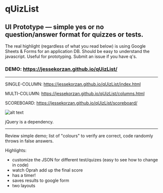 # qUizList
## UI Prototype &mdash; simple yes or no question/answer format for quizzes or tests.

The real highlight (regardless of what you read below) is using Google Sheets & Forms for an application DB. Should be easy to understand the javascript. Useful for prototyping. Submit an issue if you have q's.

### DEMO: https://jessekorzan.github.io/qUizList/ 

---

SINGLE-COLUMN: https://jessekorzan.github.io/qUizList/index.html

MULTI-COLUMN: https://jessekorzan.github.io/qUizList/columns.html

SCOREBOARD: https://jessekorzan.github.io/qUizList/scoreboard/

![alt text](https://d13yacurqjgara.cloudfront.net/users/33136/screenshots/3118093/a-b-test.png  "screenshot")

jQuery is a dependency.

---

Review simple demo; list of "colours" to verify are correct, code randomly throws in false answers.

Highlights:
- customize the JSON for different test/quizes (easy to see how to change in code)
- watch Oprah add up the final score
- has a timer!
- saves results to google form
- two layouts

